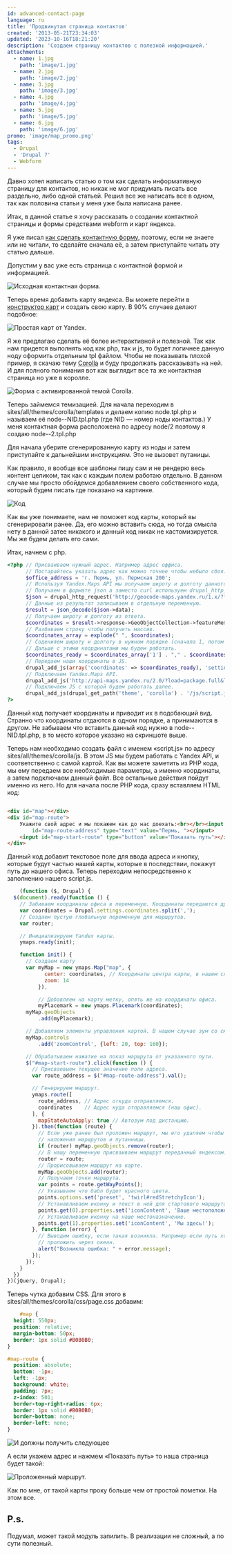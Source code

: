 ```yaml
---
id: advanced-contact-page
language: ru
title: 'Продвинутая страница контактов'
created: '2013-05-21T23:34:03'
updated: '2023-10-16T18:21:20'
description: 'Создаем страницу контактов с полезной информацией.'
attachments:
  - name: 1.jpg
    path: 'image/1.jpg'
  - name: 2.jpg
    path: 'image/2.jpg'
  - name: 3.jpg
    path: 'image/3.jpg'
  - name: 4.jpg
    path: 'image/4.jpg'
  - name: 5.jpg
    path: 'image/5.jpg'
  - name: 6.jpg
    path: 'image/6.jpg'
promo: 'image/map_promo.png'
tags:
  - Drupal
  - 'Drupal 7'
  - Webform
---
```


Давно хотел написать статью о том как сделать информативную страницу для
контактов, но никак не мог придумать писать все раздельно, либо одной статьей.
Решил все же написать все в одном, так как половина статьи у меня уже была
написана ранее.

Итак, в данной статье я хочу рассказать о создании контактной страницы и формы
средствами webform и карт яндекса.

Я уже писал [как сделать контактную форму][d7fb-contact], поэтому, если не
знаете или не читали, то сделайте сначала её, а затем приступайте читать эту
статью дальше.

Допустим у вас уже есть страница с контактной формой и информацией.

![Исходная контактная форма.](image/1.jpg)

Теперь время добавить карту яндекса. Вы можете перейти
в [конструктор карт](http://api.yandex.ru/maps/tools/constructor/) и создать
свою карту. В 90% случаев делают подобное:

![Простая карт от Yandex.](image/2.jpg)

Я же предлагаю сделать её более интерактивной и полезной. Так как нам придется
выполнять код как php, так и js, то будет логичнее данную ноду оформить
отдельным tpl файлом. Чтобы не показывать плохой пример, я скачаю
тему [Corolla](http://drupal.org/project/corolla) и буду продолжать рассказывать
на ней. И для полного понимания вот как выглядит все та же контактная страница
но уже в королле.

![Форма с активированной темой Corolla.](image/3.jpg)

Теперь займемся темизацией. Для начала переходим в
sites/all/themes/corolla/templates и делаем копию node.tpl.php и называем её
node--NID.tpl.php (где NID — номер ноды контактов.) У меня контактная форма
расположена по адресу node/2 поэтому я создаю node--2.tpl.php

Для начала уберите сгенерированную карту из ноды и затем приступайте к
дальнейшим инструкциям. Это не вызовет путаницы.

Как правило, я вообще все шаблоны пишу сам и не рендерю весь контент целиком,
так как с каждым полем работаю отдельно. В данном случае мы просто обойдемся
добавлением своего собственного кода, который будем писать где показано на
картинке.

![Код](image/4.jpg)

Как вы уже понимаете, нам не поможет код карты, который вы сгенерировали ранее.
Да, его можно вставить сюда, но тогда смысла нету в данной затее никакого и
данный код никак не кастомизируется. Мы же будем делать его сами.

Итак, начнем с php.

```php
<?php // Присваиваем нужный адрес. Например адрес оффиса.
      // Постарайтесь указать адрес как можно точнее чтобы небыло сбоя.
      $office_address = 'г. Пермь, ул. Пермская 200';
      // Используя Yandex.Maps API мы получаем широту и долготу данного адреса.
      // Получаем в формате json а заместо curl используем drupal_http_request();
      $json = drupal_http_request('http://geocode-maps.yandex.ru/1.x/?format=json&geocode=' . $office_address . '&result=1');
      // Данные из результат записываем в отдельную переменную.
      $result = json_decode($json->data);
      // Получаем широту и долготу из ответа.
      $coordinates = $result->response->GeoObjectCollection->featureMember[0]->GeoObject->Point->pos;
      // Разбиваем строку чтобы получить массив.
      $coordinates_array = explode(" ", $coordinates);
      // Соденияем широту и долготу в нужном порядке (сначала 1, потом 0), а также разделяем запятой а не пробелом.
      // Дальше с этими координатами мы будем работать.
      $coordinates_ready = $coordinates_array['1'] . "," . $coordinates_array['0'];
      // Передаем наши координаты в JS.
      drupal_add_js(array('coordinates' => $coordinates_ready), 'setting');
      // Подключаем Yandex.Maps API.
      drupal_add_js('http://api-maps.yandex.ru/2.0/?load=package.full&lang=ru-RU');
      // Подключаем JS с которой будем работать далее.
      drupal_add_js(drupal_get_path('theme', 'corolla') . '/js/script.js');
?>
```

Данный код получает координаты и приводит их в подобающий вид. Странно что
координаты отдаются в одном порядке, а принимаются в другом. Не забываем что
вставить данный код нужно в node--NID.tpl.php, в то место которое указано на
скриншоте выше.

Теперь нам необходимо создать файл с именем «script.js» по адресу
sites/all/themes/corolla/js. В этом JS мы будем работать с Yandex API, и
соответственно с самой картой. Как вы можете заметить из PHP кода, мы ему
передаем все необходимые параметры, а именно координаты, а затем подключаем
данный файл. Все остальные действия пойдут именно из него. Но для начала после
PHP кода, сразу вставляем HTML код:

```html

<div id="map"></div>
<div id="map-route">
    Укажите свой адрес и мы покажем как до нас доехать:<br></br><input
        id="map-route-address" type="text" value="Пермь, "></input>
    <input id="map-start-route" type="button" value="Показать путь"></input>
</div>
```

Данный код добавит текстовое поле для ввода адреса и кнопку, которые будут
частью нашей карты, которые в последствии, покажут путь до нашего офиса. Теперь
переходим непосредственно к заполнению нашего script.js.

```js {"header":"script.js"}
    (function ($, Drupal) {
  $(document).ready(function () {
    // Забиваем координаты офиса в переменную. Координаты передаются друпалом.
    var coordinates = Drupal.settings.coordinates.split(',');
    // Создаем пустую глобальную переменную для маршрутов.
    var router;

    // Инициализируем Yandex карты.
    ymaps.ready(init);

    function init() {
      // Создаем карту
      var myMap = new ymaps.Map("map", {
            center: coordinates, // Координаты центра карты, в нашем случае офиса.
            zoom: 14
          }),

          // Добавляем на карту метку, опять же на координаты офиса.
          myPlacemark = new ymaps.Placemark(coordinates);
      myMap.geoObjects
          .add(myPlacemark);

      // Добавляем элементы управления картой. В нашем случае зум со смещением.
      myMap.controls
          .add('zoomControl', {left: 20, top: 160});

      // Обрабатываем нажатие на показ маршрута от указанного пути.     
      $("#map-start-route").click(function () {
        // Присваевыем текущее значение поле адреса.
        var route_address = $("#map-route-address").val();

        // Генерируем маршрут.
        ymaps.route([
          route_address, // Адрес откуда отправляемся.
          coordinates    // Адрес куда отправляемся (наш офис).
        ], {
          mapStateAutoApply: true // Автозум под дистанцию.
        }).then(function (route) {
          // Если уже ранее был проложен маршрут, мы его удаляем чтобы небыло
          // наложения маршрутов и путанницы.
          if (router) myMap.geoObjects.remove(router);
          // В нашу переменную присваиваем маршрут переданный яндексом.
          router = route;
          // Прорисовываем маршрут на карте.
          myMap.geoObjects.add(router);
          // Получаем точки маршрута.
          var points = route.getWayPoints();
          // Указываем что бабл будет красного цвета.
          points.options.set('preset', 'twirl#redStretchyIcon');
          // Устанавливаем иконку и текст в ней для стартового маршрута.
          points.get(0).properties.set('iconContent', 'Ваше местоположение');
          // Устанавливаем иконку на наше местоназначение.
          points.get(1).properties.set('iconContent', 'Мы здесь!');
        }, function (error) {
          // Выводим ошибку, если такая возникла. Например если путь хотят
          // проложить через океан.
          alert("Возникла ошибка: " + error.message);
        });
      });
    }
  })
})(jQuery, Drupal);
```

Теперь чутка добавим CSS. Для этого в sites/all/themes/corolla/css/page.css
добавим:

```css
    #map {
  height: 550px;
  position: relative;
  margin-bottom: 50px;
  border: 1px solid #B0B0B0;
}

#map-route {
  position: absolute;
  bottom: -1px;
  left: -1px;
  background: white;
  padding: 7px;
  z-index: 501;
  border-top-right-radius: 6px;
  border: 1px solid #B0B0B0;
  border-bottom: none;
  border-left: none;
}
```

![И должны получить следующее ](image/5.jpg)

А если укажем адрес и нажмем «Показать путь» то наша страница будет такой:

![Проложенный маршрут.](image/6.jpg)

Как по мне, от такой карты проку больше чем от простой пометки. На этом все.

## P.s.

Подумал, может такой модуль запилить. В реализации не сложный, а по сути
полезный.

[d7fb-contact]: ../../../../2013/02/27/d7fb-contact/index.ru.md

